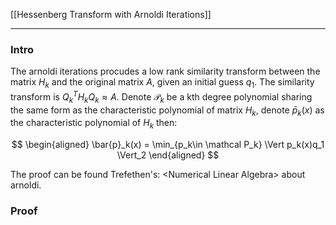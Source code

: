 [[Hessenberg Transform with Arnoldi Iterations]] 

---
### **Intro**

The arnoldi iterations procudes a low rank similarity transform between the matrix $H_k$ and the original matrix $A$, given an initial guess $q_1$. The similarity transform is $Q_k^TH_kQ_k\approx A$. Denote $\mathcal P_k$ be a kth degree polynomial sharing the same form as the characteristic polynomial of matrix $H_k$, denote $\bar{p}_k(x)$ as the characteristic polynomial of $H_k$ then: 

$$
\begin{aligned}
    \bar{p}_k(x) = \min_{p_k\in \mathcal P_k}
    \Vert 
        p_k(x)q_1
    \Vert_2
\end{aligned}
$$

The proof can be found Trefethen's: \<Numerical Linear Algebra\> about arnoldi. 


### **Proof**



